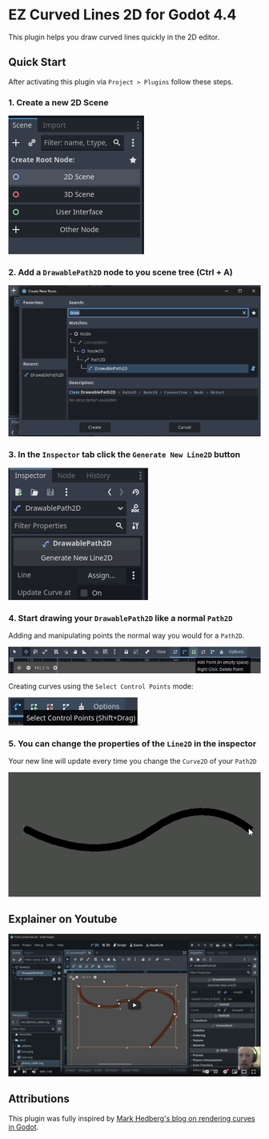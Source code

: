 # EZ Curved Lines 2D for Godot 4.4

This plugin helps you draw curved lines quickly in the 2D editor.

## Quick Start

After activating this plugin via `Project > Plugins` follow these steps.

### 1. Create a new 2D Scene

![Create a new scene](./screenshots/image.png)

### 2. Add a `DrawablePath2D` node to you scene tree (Ctrl + A)

![Add a DrawablePath2D](./screenshots/image-1.png)

### 3. In the `Inspector` tab click the `Generate New Line2D` button

![Generate a new Line2D](./screenshots/image-2.png)

### 4. Start drawing your `DrawablePath2D` like a normal `Path2D`

Adding and manipulating points the normal way you would for a `Path2D`.

![Path2D tool buttons](./screenshots/image-3.png)

Creating curves using the `Select Control Points` mode:

![Select Control Points button](./screenshots/image-4.png).


### 5. You can change the properties of the `Line2D` in the inspector

Your new line will update every time you change the `Curve2D` of your `Path2D`

![Editing the DrawablePath2D](./screenshots/changing-curve.gif)


## Explainer on Youtube

[![Explainer on yourtube](./screenshots/yt_thumb.png)](https://youtu.be/mM9W5FzvLiQ?feature=shared)


## Attributions

This plugin was fully inspired by [Mark Hedberg's blog on rendering curves in Godot](https://www.hedberggames.com/blog/rendering-curves-in-godot).

